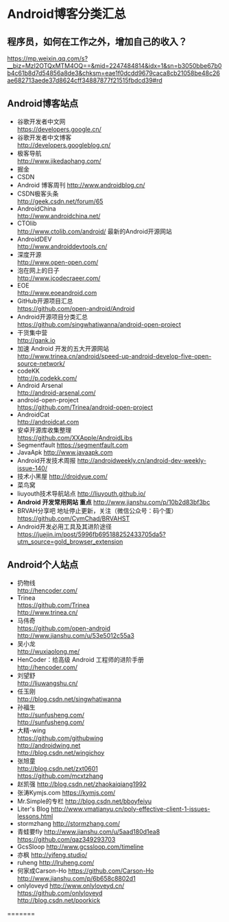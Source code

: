# Android博客分类汇总

## 程序员，如何在工作之外，增加自己的收入？
https://mp.weixin.qq.com/s?__biz=MzI2OTQxMTM4OQ==&mid=2247484814&idx=1&sn=b3050bbe67b0b4c61b8d7d54856a8de3&chksm=eae1f0dcdd9679caca8cb21058be48c26ae682713aede37d8624cff34887877f21515fbdcd39#rd


## Android博客站点
* 谷歌开发者中文网 <br> https://developers.google.cn/
* 谷歌开发者中文博客 <br> http://developers.googleblog.cn/
* 极客导航 <br> http://www.jikedaohang.com/
* 掘金
* CSDN
* Android 博客周刊  http://www.androidblog.cn/
* CSDN极客头条 <br> http://geek.csdn.net/forum/65
* AndroidChina <br> http://www.androidchina.net/
* CTOlib <br> http://www.ctolib.com/android/  最新的Android开源网站
* AndroidDEV <br> http://www.androiddevtools.cn/
* 深度开源 <br> http://www.open-open.com/
* 泡在网上的日子 <br> http://www.jcodecraeer.com/
* EOE <br>	http://www.eoeandroid.com
* GitHub开源项目汇总 <br> https://github.com/open-android/Android
* Android开源项目分类汇总 <br>  https://github.com/singwhatiwanna/android-open-project
* 干货集中营 <br> http://gank.io
* 加速 Android 开发的五大开源网站 <br> http://www.trinea.cn/android/speed-up-android-develop-five-open-source-network/
* codeKK <br> http://p.codekk.com/
* Android Arsenal <br> http://android-arsenal.com/
* android-open-project <br> https://github.com/Trinea/android-open-project
* AndroidCat <br> http://androidcat.com
* 安卓开源库收集整理 <br> https://github.com/XXApple/AndroidLibs
* Segmentfault https://segmentfault.com
* JavaApk http://www.javaapk.com
* Android开发技术周报  http://androidweekly.cn/android-dev-weekly-issue-140/
* 技术小黑屋 http://droidyue.com/
* 菜鸟窝 
* liuyouth技术导航站点
http://liuyouth.github.io/
* **Android 开发常用网站 重点**
http://www.jianshu.com/p/10b2d83bf3bc  
* BRVAH分享吧  地址停止更新，关注（微信公众号：码个蛋）
https://github.com/CymChad/BRVAHST
* Android开发必用工具及其进阶途径
https://juejin.im/post/5996fb695188252433705da5?utm_source=gold_browser_extension


## Android个人站点
* 扔物线  <br>
http://hencoder.com/
* Trinea <br>
https://github.com/Trinea <br>
http://www.trinea.cn/
* 马伟奇 <br> https://github.com/open-android <br>
http://www.jianshu.com/u/53e5012c55a3
* 吴小龙 <br> http://wuxiaolong.me/
* HenCoder：给高级 Android 工程师的进阶手册 <br> http://hencoder.com/
* 刘望舒 <br> http://liuwangshu.cn/
* 任玉刚 <br> http://blog.csdn.net/singwhatiwanna
* 孙福生 <br> http://sunfusheng.com/ <br>
http://sunfusheng.com/
* 大精-wing 
<br> https://github.com/githubwing 
<br> http://androidwing.net
<br> http://blog.csdn.net/wingichoy
* 张旭童 <br> http://blog.csdn.net/zxt0601
<br> https://github.com/mcxtzhang
* 赵凯强
http://blog.csdn.net/zhaokaiqiang1992
* 张涛Kymjs.com
https://kymjs.com/
* Mr.Simple的专栏
http://blog.csdn.net/bboyfeiyu
* Liter's Blog
http://www.vmatianyu.cn/poly-effective-client-1-issues-lessons.html
* stormzhang
http://stormzhang.com/
* 青蛙要fly
http://www.jianshu.com/u/5aad180d1ea8 <br>
https://github.com/qaz349293703
* GcsSloop
http://www.gcssloop.com/timeline
* 亦枫
http://yifeng.studio/
* ruheng
http://lruheng.com/
* 何家成Carson-Ho
https://github.com/Carson-Ho <br>
http://www.jianshu.com/p/6b658c8802d1
* onlyloveyd
http://www.onlyloveyd.cn/ <br>
https://github.com/onlyloveyd <br>
http://blog.csdn.net/poorkick <br>

=======

